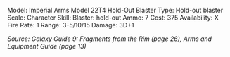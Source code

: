 
Model: Imperial Arms Model 22T4 Hold-Out Blaster
Type: Hold-out blaster
Scale: Character
Skill: Blaster: hold-out
Ammo: 7
Cost: 375
Availability: X
Fire Rate: 1
Range: 3-5/10/15
Damage: 3D+1

*Source: Galaxy Guide 9: Fragments from the Rim (page 26), Arms and Equipment Guide (page 13)*